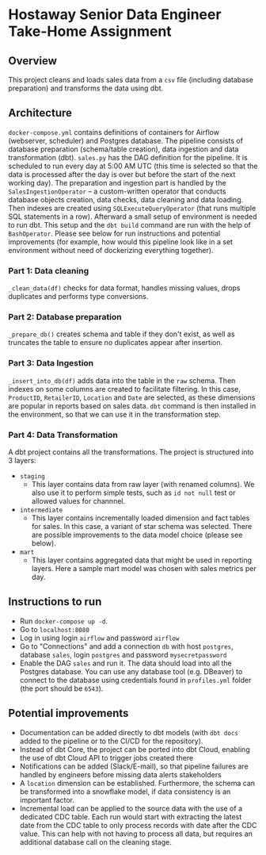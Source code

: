 # Hostaway Senior Data Engineer Take-Home Assignment

## Overview
This project cleans and loads sales data from a `csv` file (including database preparation) and transforms the data using dbt.

## Architecture
`docker-compose.yml` contains definitions of containers for Airflow (webserver, scheduler) and Postgres database.
The pipeline consists of database preparation (schema/table creation), data ingestion and data transformation (dbt).
`sales.py` has the DAG definition for the pipeline. It is scheduled to run every day at 5:00 AM UTC (this time is selected so that the data is processed after the day is over but before the start of the next working day).
The preparation and ingestion part is handled by the `SalesIngestionOperator` – a custom-written operator that conducts database objects creation, data checks, data cleaning and data loading.
Then indexes are created using `SQLExecuteQueryOperator` (that runs multiple SQL statements in a row). Afterward a small setup of environment is needed to run dbt.
This setup and the `dbt build` command are run with the help of `BashOperator`.
Please see below for run instructions and potential improvements (for example, how would this pipeline look like in a set environment without need of dockerizing everything together).

### Part 1: Data cleaning
`_clean_data(df)` checks for data format, handles missing values, drops duplicates and performs type conversions.

### Part 2: Database preparation
`_prepare_db()` creates schema and table if they don't exist, as well as truncates the table to ensure no duplicates appear after insertion.

### Part 3: Data Ingestion
`_insert_into_db(df)` adds data into the table in the `raw` schema. Then indexes on some columns are created to facilitate filtering.
In this case, `ProductID`, `RetailerID`, `Location` and `Date` are selected, as these dimensions are popular in reports based on sales data.
`dbt` command is then installed in the environment, so that we can use it in the transformation step.

### Part 4: Data Transformation
A dbt project contains all the transformations. The project is structured into 3 layers:
- `staging`
  - This layer contains data from raw layer (with renamed columns). We also use it to perform simple tests, such as `id not null` test or allowed values for channnel.
- `intermediate`
  - This layer contains incrementally loaded dimension and fact tables for sales. In this case, a variant of star schema was selected. There are possible improvements to the data model choice (please see below).
- `mart`
  - This layer contains aggregated data that might be used in reporting layers. Here a sample mart model was chosen with sales metrics per day. 

## Instructions to run
- Run `docker-compose up -d`. 
- Go to `localhost:8080`
- Log in using login `airflow` and password `airflow`
- Go to "Connections" and add a connection `db` with host `postgres`, database `sales`, login `postgres` and password `mysecretpassword`
- Enable the DAG `sales` and run it.
The data should load into all the Postgres database. 
You can use any database tool (e.g. DBeaver) to connect to the database using credentials found in `profiles.yml` folder (the port should be `6543`).

## Potential improvements
- Documentation can be added directly to dbt models (with `dbt docs` added to the pipeline or to the CI/CD for the repository).
- Instead of dbt Core, the project can be ported into dbt Cloud, enabling the use of dbt Cloud API to trigger jobs created there
- Notifications can be added (Slack/E-mail), so that pipeline failures are handled by engineers before missing data alerts stakeholders
- A `location` dimension can be established. Furthermore, the schema can be transformed into a snowflake model, if data consistency is an important factor.
- Incremental load can be applied to the source data with the use of a dedicated CDC table. Each run would start with extracting the latest date from the CDC table to only process records with date after the CDC value. This can help with not having to process all data, but requires an additional database call on the cleaning stage.